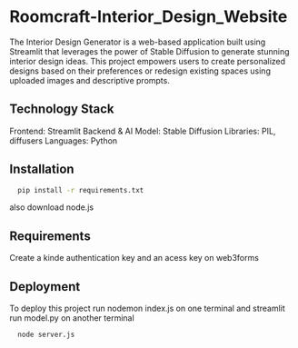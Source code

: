 # Roomcraft-Interior_Design_Website
The Interior Design Generator is a web-based application built using Streamlit that leverages the power of Stable Diffusion to generate stunning interior design ideas. This project empowers users to create personalized designs based on their preferences or redesign existing spaces using uploaded images and descriptive prompts.

## Technology Stack
Frontend: Streamlit
Backend & AI Model: Stable Diffusion
Libraries: PIL, diffusers
Languages: Python

## Installation



```bash
  pip install -r requirements.txt
```
also download node.js 

## Requirements
Create a kinde authentication key and an acess key on web3forms

## Deployment

To deploy this project run
nodemon index.js on one terminal
and streamlit run model.py on another terminal

```bash
  node server.js
```
